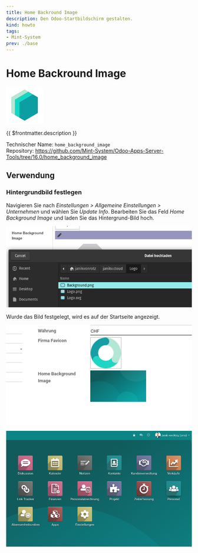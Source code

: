 ```yaml
---
title: Home Backround Image
description: Den Odoo-Startbildschirm gestalten.
kind: howto
tags:
- Mint-System
prev: ./base
---
```

# Home Backround Image
![icon_oms_box](attachments/icons_odoo_mint_system.png)

{{ $frontmatter.description }}

Technischer Name: `home_background_image`\
Repository: <https://github.com/Mint-System/Odoo-Apps-Server-Tools/tree/16.0/home_background_image>

## Verwendung

### Hintergrundbild festlegen

Navigieren Sie nach *Einstellungen > Allgemeine Einstellungen > Unternehmen* und wählen Sie *Update Info*. Bearbeiten Sie das Feld *Home Background Image* und laden Sie das Hintergrund-Bild hoch.

![](attachments/Home%20Backround%20Image%20Upload.png)

Wurde das Bild festgelegt, wird es auf der Startseite angezeigt.

![](attachments/Home%20Backround%20Image%20Set.png)

![](attachments/Home%20Backround%20Image%20Beispiel.png)
